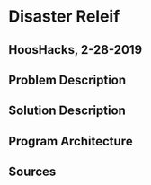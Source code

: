 # Disaster Releif
## HoosHacks, 2-28-2019

## Problem Description

## Solution Description

## Program Architecture

## Sources